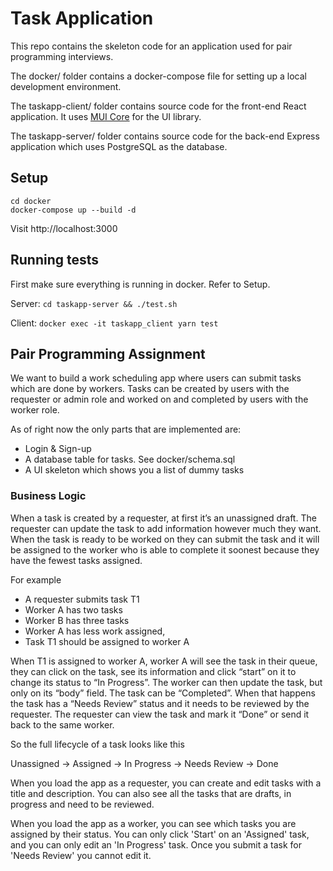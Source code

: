 # Task Application

This repo contains the skeleton code for an application used for pair programming interviews.

The docker/ folder contains a docker-compose file for setting up a local development environment.

The taskapp-client/ folder contains source code for the front-end React application. It uses [MUI Core](https://mui.com/material-ui/getting-started/installation/) for the UI library.

The taskapp-server/ folder contains source code for the back-end Express application which uses PostgreSQL as the database.

## Setup

```
cd docker
docker-compose up --build -d
```

Visit http://localhost:3000

## Running tests

First make sure everything is running in docker. Refer to Setup.

Server: `cd taskapp-server && ./test.sh`

Client: `docker exec -it taskapp_client yarn test`

## Pair Programming Assignment

We want to build a work scheduling app where users can submit tasks which are done by workers. Tasks can be created by users with the requester or admin role and worked on and completed by users with the worker role.

As of right now the only parts that are implemented are:
- Login & Sign-up
- A database table for tasks. See docker/schema.sql
- A UI skeleton which shows you a list of dummy tasks

### Business Logic

When a task is created by a requester, at first it’s an unassigned draft. The requester can update the task to add information however much they want. When the task is ready to be worked on they can submit the task and it will be assigned to the worker who is able to complete it soonest because they have the fewest tasks assigned.

For example
- A requester submits task T1
- Worker A has two tasks
- Worker B has three tasks
- Worker A has less work assigned,
- Task T1 should be assigned to worker A

When T1 is assigned to worker A, worker A will see the task in their queue, they can click on the task, see its information and click “start” on it to change its status to “In Progress”. The worker can then update the task, but only on its “body” field. The task can be “Completed”. When that happens the task has a “Needs Review” status and it needs to be reviewed by the requester. The requester can view the task and mark it “Done” or send it back to the same worker.

So the full lifecycle of a task looks like this

Unassigned -> Assigned -> In Progress -> Needs Review -> Done

When you load the app as a requester, you can create and edit tasks with a title and description. You can also see all the tasks that are drafts, in progress and need to be reviewed.

When you load the app as a worker, you can see which tasks you are assigned by their status. You can only click 'Start' on an 'Assigned' task, and you can only edit an 'In Progress' task. Once you submit a task for 'Needs Review' you cannot edit it.
